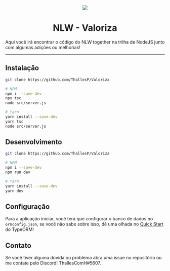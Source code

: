 <p align="center" >
<img src="https://i.imgur.com/SbhNaFr.png" />
</p>
<h1 align="center">NLW - Valoriza</h1>

Aqui você irá encontrar o código do NLW together na trilha de NodeJS junto com algumas adições ou melhorias!

---

## Instalação

```bash
git clone https://github.com/ThallesP/Valoriza

# NPM
npm i --save-dev
npx tsc
node src/server.js

# Yarn
yarn install --save-dev
yarn tsc
node src/server.js

```

## Desenvolvimento

```bash
git clone https://github.com/ThallesP/Valoriza

# NPM
npm i --save-dev
npm run dev

# Yarn
yarn install --save-dev
yarn dev

```

## Configuração

Para a aplicação iniciar, você terá que configurar o banco de dados no `ormconfig.json`, se você não sabe sobre isso, dê uma olhada no [Quick Start](https://typeorm.io/#/) do TypeORM!

## Contato

Se você tiver alguma dúvida ou problema abra uma issue no repositório ou me contate pelo Discord! ThallesComH#5607.
